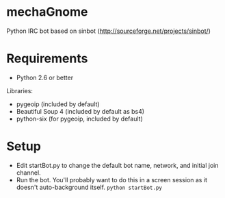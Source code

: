 mechaGnome
==========

Python IRC bot based on sinbot (http://sourceforge.net/projects/sinbot/)

Requirements
============

 - Python 2.6 or better
 
 Libraries:
  - pygeoip (included by default)
  - Beautiful Soup 4 (included by default as bs4)
  - python-six (for pygeoip, included by default)
   
Setup
============

 - Edit startBot.py to change the default bot name, network, and initial join channel.
 - Run the bot. You'll probably want to do this in a screen session as it doesn't auto-background itself.
 `python startBot.py`
